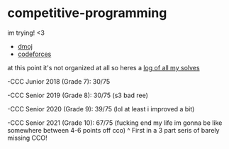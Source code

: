 # competitive-programming

im trying! <3

- [dmoj](https://dmoj.ca/user/piddddgy)
- [codeforces](http://codeforces.com/profile/piddddgy)

at this point it's not organized at all so heres a [log of all my solves](https://docs.google.com/spreadsheets/d/1GGb3BxIgtQjiIyF-hAZKMdmbKtstWZC5EpT4vUPCyyc/edit?usp=sharing)

-CCC Junior 2018 (Grade 7): 30/75

-CCC Senior 2019 (Grade 8): 30/75 (s3 bad ree)

-CCC Senior 2020 (Grade 9): 39/75 (lol at least i improved a bit)

-CCC Senior 2021 (Grade 10): 67/75 (fucking end my life im gonna be like somewhere between 4-6 points off cco)
^ First in a 3 part seris of barely missing CCO!
